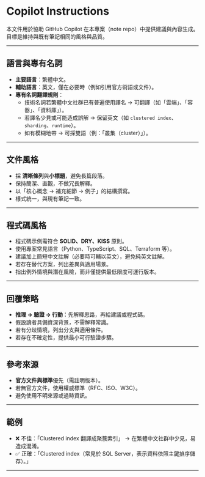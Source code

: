 # Copilot Instructions

本文件用於協助 GitHub Copilot 在本專案（note repo）中提供建議與內容生成。  
目標是維持與既有筆記相同的風格與品質。

---

## 語言與專有名詞

- **主要語言**：繁體中文。
- **輔助語言**：英文，僅在必要時（例如引用官方術語或文件）。
- **專有名詞翻譯規則**：
  - 技術名詞若繁體中文社群已有普遍使用譯名 → 可翻譯（如「雲端」、「容器」、「資料庫」）。
  - 若譯名少見或可能造成誤解 → 保留英文（如 `clustered index`、`sharding`、`runtime`）。
  - 如有模糊地帶 → 可採雙語（例：「叢集（cluster）」）。

---

## 文件風格

- 採 **清晰條列**與**小標題**，避免長篇段落。
- 保持簡潔、直觀，不做冗長解釋。
- 以「核心概念 → 補充細節 → 例子」的結構撰寫。
- 樣式統一，與現有筆記一致。

---

## 程式碼風格

- 程式碼示例需符合 **SOLID、DRY、KISS** 原則。
- 使用專案常見語言（Python、TypeScript、SQL、Terraform 等）。
- 建議加上簡短中文註解（必要時可輔以英文），避免純英文註解。
- 若存在替代方案，列出差異與適用場景。
- 指出例外情境與潛在風險，而非僅提供最低限度可運行版本。

---

## 回覆策略

- **推理 → 驗證 → 行動**：先解釋思路，再給建議或程式碼。
- 假設讀者具備資深背景，不需解釋常識。
- 若有分歧情境，列出分支與適用條件。
- 若存在不確定性，提供最小可行驗證步驟。

---

## 參考來源

- **官方文件與標準**優先（需註明版本）。
- 若無官方文件，使用權威標準（RFC、ISO、W3C）。
- 避免使用不明來源或過時資訊。

---

## 範例

- ❌ 不佳：「Clustered index 翻譯成聚簇索引」 → 在繁體中文社群中少見，易造成混淆。
- ✅ 正確：「Clustered index（常見於 SQL Server，表示資料依照主鍵排序儲存）。」

---
